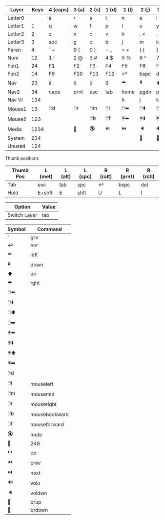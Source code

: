 | Layer   | Keys | 4&nbsp;(caps) | 3&nbsp;(a) | 2&nbsp;(s) | 1&nbsp;(d) | 1&nbsp;(l) | 2&nbsp;(;) | 3&nbsp;(') | 4&nbsp;(ent) |
|---------|------|---------------|------------|------------|------------|------------|------------|------------|--------------|
| Letter0 |      | a             | r          | s          | t          | n          | e          | i          | o            |
| Letter1 | 1    | q             | w          | f          | p          | l          | u          | y          | , "          |
| Letter2 | 2    | z             | x          | c          | v          | h          | , <        | . >        | / ?          |
| Letter3 | 3    | spc           | g          | d          | b          | j          | m          | k          | ; :          |
| Paren   | 4    | ` ~           | 9 (        | 0 )        | - _        | = +        | [ {        | ] }        | \ &#124;     |
| Num     | 12   | 1 !           | 2 @        | 3 #        | 4 $        | 5 %        | 6 ^        | 7 &        | 8 *          |
| Fun1    | 24   | F1            | F2         | F3         | F4         | F5         | F6         | F7         | F8           |
| Fun2    | 14   | F9            | F10        | F11        | F12        | ↩️️        | bspc       | del        | ins          |
| Nav     | 23   | ä             | ö          | ü          | ß          | ⬅️         | ⬇️         | ⬆️         | ➡️           |
| Nav2    | 34   | caps          | prnt       | esc        | tab        | home       | pgdn       | pgup       | end          |
| Nav VI  | 134  |               |            |            |            | h          | j          | k          | l            |
| Mouse1  | 13   | 🖱️d          | 🖱️r       | 🖱️m       | 🖱️l       | 🖱️⬅️      | 🖱️⬇️      | 🖱️⬆️      | 🖱️➡️        |   
| Mouse2  | 123  |               |            | 🖱️b       | 🖱️f       | 🖲️️⬅️     | 🖲️️⬇️     | 🖲️️⬆️     | 🖲️️➡️       |
| Media   | 1234 |               | 🎤         | 🔇         | ⏯️         | ⏮️         | 🔈         | 🔊         | ⏭️           |
| System  | 234  |               |            |            |            |            | 🔅         | 🔆         |              |
| Unused  | 124  |               |            |            |            |            |            |            |              |
                                 
Thumb positions

| Thumb Pos | L (met) | L (alt) | L (spc) | R (ralt) | R (prnt) | R (rctl) |
|-----------|---------|---------|---------|----------|----------|----------|
| Tab       | esc     | tab     | spc     | ↩️️      | bspc     | del      |
| Hold      | E+shft  | E       | shft    | U        | L        | I        |
    
| Option       | Value |
|--------------|-------|
| Switch Layer | tab   |


| Symbol | Command                  |
|--------|--------------------------|
| `      | grv                      |
| ↩️️    | ent                      |
| ⬅️     | left                     |
| ⬇️     | down                     |
| ⬆️     | up                       |
| ➡️     | rght                     |
| 🖱️⬅️  |                          |
| 🖱️⬇️  |                          |
| 🖱️⬆️  |                          |
| 🖱️➡️  |                          |
| 🖲️️⬅️ | <wheel left>             |
| 🖲️️⬇️ |                          |
| 🖲️️⬆️ |                          |
| 🖲️️➡️ |                          |
| 🖱️d   | <double left>            |
| 🖱️l   | mouseleft                |
| 🖱️m   | mousemid                 |
| 🖱️r   | mouseright               |
| 🖱️b   | mousebackward            |
| 🖱️f   | mouseforward             |
| 🔇     | mute                     |
| 🎤     | 248 <use direct keycode> |
| ⏯️     | pp                       |
| ⏮️     | prev                     |
| ⏭️     | next                     |
| 🔊     | volu                     |
| 🔈     | voldwn                   |
| 🔆     | brup                     |
| 🔅     | brdown                   |
